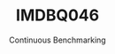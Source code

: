---
layout: default
title: IMDBQ046
subtitle: Continuous Benchmarking
selected: IMDB
expanded: Benchmarking
benchmark: /individual_results/IMDBQ046.html
---
